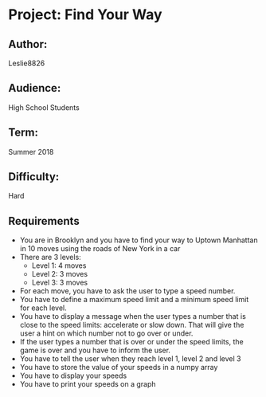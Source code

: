 # Project: Find Your Way

## Author: 
Leslie8826

## Audience: 
High School Students

## Term:
Summer 2018

## Difficulty: 
Hard

## Requirements
- You are in Brooklyn and you have to find your way to Uptown Manhattan in 10 moves using the roads of New York in a car
- There are 3 levels:
  - Level 1: 4 moves
  - Level 2: 3 moves
  - Level 3: 3 moves
- For each move, you have to ask the user to type a speed number.
- You have to define a maximum speed limit and a minimum speed limit for each level.
- You have to display a message when the user types a number that is close to the speed limits: accelerate or slow down. That will give the user a hint on which number not to go over or under.
- If the user types a number that is over or under the speed limits, the game is over and you have to inform the user.
- You have to tell the user when they reach level 1, level 2 and level 3
- You have to store the value of your speeds in a numpy array
- You have to display your speeds
- You have to print your speeds on a graph 


